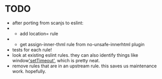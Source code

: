 TODO
====
* after porting from scanjs to eslint:
* * add location= rule
* * get assign-inner-thml rule from no-unsafe-innerhtml plugin
* tests for each rule!
* look at existing eslint rules. they can also identify things like window['setTimeout'](), which is pretty neat.       
* remove rules that are in an upstream rule. this saves us maintenance work. hopefully.

